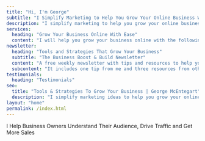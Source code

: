 ```yaml
---
title: "Hi, I'm George"
subtitle: "I Simplify Marketing to Help You Grow Your Online Business With Clarity and Confidence"
description: "I simplify marketing to help you grow your online business with clarity and confidence."
services: 
  heading: "Grow Your Business Online With Ease"
  content: "I will help you grow your business online with the following options..."
newsletter: 
  heading: "Tools and Strategies That Grow Your Business"
  subtitle: "The Business Boost & Build Newsletter"
  content: "A free weekly newsletter with tips and resources to help you grow your business with clarity and confidence."
  subcontent: "It includes one tip from me and three resources from others."
testimonials:
  heading: "Testimonials"
seo:
  title: "Tools & Strategies To Grow Your Business | George McEntegart"
  description: "I simplify marketing ideas to help you grow your online business with clarity and confidence."
layout: "home"
permalink: /index.html
---
```



I Help Business Owners Understand Their Audience, Drive Traffic and Get More Sales